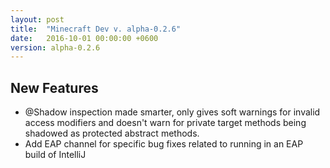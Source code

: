 ```yaml
---
layout: post
title:  "Minecraft Dev v. alpha-0.2.6"
date:   2016-10-01 00:00:00 +0600
version: alpha-0.2.6
---
```

## New Features

* @Shadow inspection made smarter, only gives soft warnings for invalid access modifiers and doesn't warn
  for private target methods being shadowed as protected abstract methods. 
* Add EAP channel for specific bug fixes related to running in an EAP build of IntelliJ
